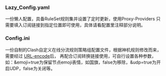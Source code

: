 ### Lazy_Config.yaml

一份懒人配置，具备RuleSet规则集并设置了定时更新，使用Proxy-Providers
只需要填入订阅链接到指定位置即可使用，具体请看配置里注释部分说明。

### Config.ini

一份自制的Clash自定义在线分流规则策略组配置文件，根据神机规则修改而来，需要经过 [URL-encode](https://www.urlencoder.org/)后，
再配合订阅转换链接使用，可自行设置各种参数，如：&emoji=true为保留节点emoji表情，如国旗，false为移除，&udp=true为开启UDP，false为关闭等。
